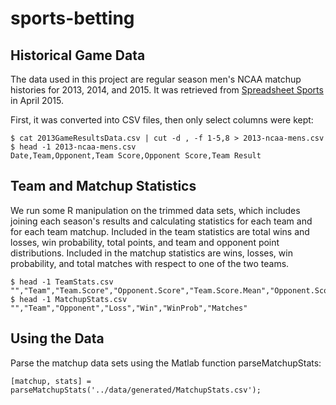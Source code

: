 # sports-betting

## Historical Game Data

The data used in this project are regular season men's NCAA matchup histories for 2013, 2014, and 2015. It was retrieved from [Spreadsheet Sports](https://www.spreadsheet-sports.com/blog/ncaa-basketball/) in April 2015.

First, it was converted into CSV files, then only select columns were kept:

```
$ cat 2013GameResultsData.csv | cut -d , -f 1-5,8 > 2013-ncaa-mens.csv
$ head -1 2013-ncaa-mens.csv
Date,Team,Opponent,Team Score,Opponent Score,Team Result
```

## Team and Matchup Statistics

We run some R manipulation on the trimmed data sets, which includes joining each season's results and calculating statistics for each team and for each team matchup. Included in the team statistics are total wins and losses, win probability, total points, and team and opponent point distributions. Included in the matchup statistics are wins, losses, win probability, and total matches with respect to one of the two teams.

```
$ head -1 TeamStats.csv
"","Team","Team.Score","Opponent.Score","Team.Score.Mean","Opponent.Score.Mean","Team.Score.Var","Opponent.Score.Var","Loss","Win","WinProb","Matches"
$ head -1 MatchupStats.csv
"","Team","Opponent","Loss","Win","WinProb","Matches"
```

## Using the Data

Parse the matchup data sets using the Matlab function parseMatchupStats:

```
[matchup, stats] = parseMatchupStats('../data/generated/MatchupStats.csv');
```
